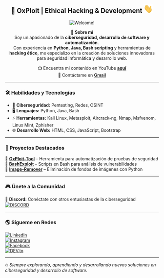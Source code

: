 <div align="center">
<h2> 👾 OxPloit | Ethical Hacking & Development <img src="https://github.com/ABSphreak/ABSphreak/blob/master/gifs/Hi.gif" width="30px"></h2>
</div>

<div align="center" width="50">

<img src="https://i.gifer.com/6o0.gif" alt="Welcome!" width="300"/>

</div>

<div align="center">

🚀 **Sobre mí** <br>
Soy un apasionado de la **ciberseguridad, desarrollo de software y automatización**.  
Con experiencia en **Python, Java, Bash scripting** y herramientas de **hacking ético**, me especializo en la creación de soluciones innovadoras para seguridad informática y desarrollo web.  

📺 Encuentra mi contenido en YouTube **[aquí](https://www.youtube.com/@HackeandoPatos)**  
📧 Contáctame en **[Gmail](mailto:sbenavidezr29@gmail.com)**  

</div>

---

### 🛠 **Habilidades y Tecnologías**  

- 🔐 **Ciberseguridad:** Pentesting, Redes, OSINT  
- 🖥️ **Lenguajes:** Python, Java, Bash  
- ⚡ **Herramientas:** Kali Linux, Metasploit, Aircrack-ng, Nmap, Msfvenom, Linux Mint, Zphisher  
- 🌐 **Desarrollo Web:** HTML, CSS, JavaScript, Bootstrap  

---

### 📌 **Proyectos Destacados**  
🔹 **[OxPloit-Tool](#)** – Herramienta para automatización de pruebas de seguridad  
🔹 **[BashExploit](#)** – Scripts en Bash para análisis de vulnerabilidades  
🔹 **[Image-Remover](#)** – Eliminación de fondos de imágenes con Python  

---

### 🎮 **Únete a la Comunidad**  
📢 **Discord:** Conéctate con otros entusiastas de la ciberseguridad  
<a href="https://discord.gg/q7J7V2kr"><img align="center" src="https://img.shields.io/badge/Discord-%237289DA.svg?&style=flat-square&logo=discord&logoColor=white" alt="DISCORD"></a>  

---

### 🌎 **Sígueme en Redes**  
<a href="https://www.linkedin.com/in/tu-perfil" target="_blank"><img src="https://img.shields.io/badge/LinkedIn-%230077B5.svg?&style=flat-square&logo=linkedin&logoColor=white" alt="LinkedIn"></a>  
<a href="https://www.instagram.com/tu-perfil" target="_blank"><img src="https://img.shields.io/badge/Instagram-%23E4405F.svg?&style=flat-square&logo=instagram&logoColor=white" alt="Instagram"></a>  
<a href="https://www.facebook.com/tu-perfil" target="_blank"><img src="https://img.shields.io/badge/Facebook-%231877F2.svg?&style=flat-square&logo=facebook&logoColor=white" alt="Facebook"></a>  
<a href="https://dev.to/tu-perfil" target="_blank"><img src="https://img.shields.io/badge/DEV.to-%230A0A0A.svg?&style=flat-square&logo=DEV.to&logoColor=white" alt="DEV.to"></a>  

---

🔥 *Siempre explorando, aprendiendo y desarrollando nuevas soluciones en ciberseguridad y desarrollo de software.*  

